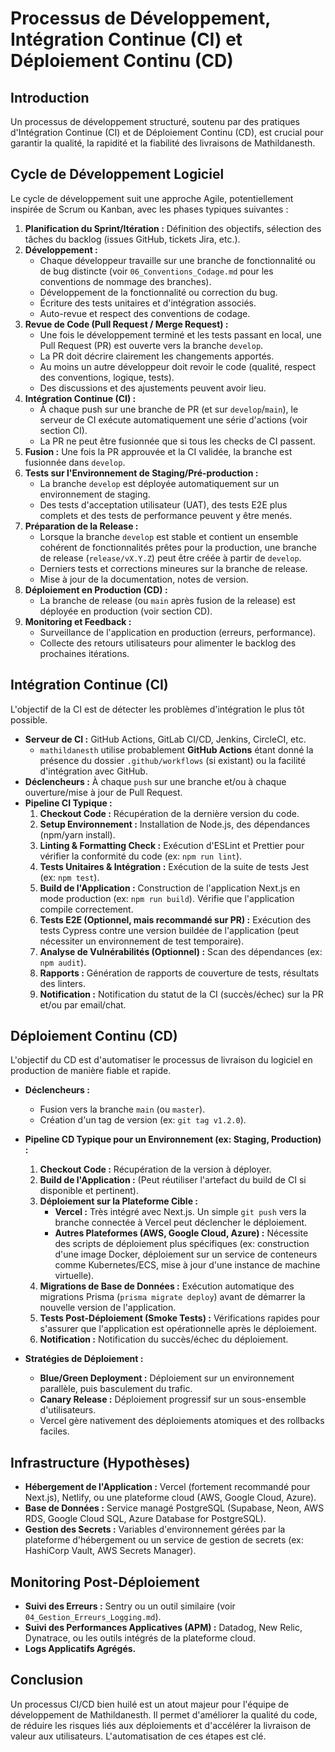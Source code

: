 # Processus de Développement, Intégration Continue (CI) et Déploiement Continu (CD)

## Introduction

Un processus de développement structuré, soutenu par des pratiques d'Intégration Continue (CI) et de Déploiement Continu (CD), est crucial pour garantir la qualité, la rapidité et la fiabilité des livraisons de Mathildanesth.

## Cycle de Développement Logiciel

Le cycle de développement suit une approche Agile, potentiellement inspirée de Scrum ou Kanban, avec les phases typiques suivantes :

1.  **Planification du Sprint/Itération :** Définition des objectifs, sélection des tâches du backlog (issues GitHub, tickets Jira, etc.).
2.  **Développement :**
    - Chaque développeur travaille sur une branche de fonctionnalité ou de bug distincte (voir `06_Conventions_Codage.md` pour les conventions de nommage des branches).
    - Développement de la fonctionnalité ou correction du bug.
    - Écriture des tests unitaires et d'intégration associés.
    - Auto-revue et respect des conventions de codage.
3.  **Revue de Code (Pull Request / Merge Request) :**
    - Une fois le développement terminé et les tests passant en local, une Pull Request (PR) est ouverte vers la branche `develop`.
    - La PR doit décrire clairement les changements apportés.
    - Au moins un autre développeur doit revoir le code (qualité, respect des conventions, logique, tests).
    - Des discussions et des ajustements peuvent avoir lieu.
4.  **Intégration Continue (CI) :**
    - À chaque push sur une branche de PR (et sur `develop`/`main`), le serveur de CI exécute automatiquement une série d'actions (voir section CI).
    - La PR ne peut être fusionnée que si tous les checks de CI passent.
5.  **Fusion :** Une fois la PR approuvée et la CI validée, la branche est fusionnée dans `develop`.
6.  **Tests sur l'Environnement de Staging/Pré-production :**
    - La branche `develop` est déployée automatiquement sur un environnement de staging.
    - Des tests d'acceptation utilisateur (UAT), des tests E2E plus complets et des tests de performance peuvent y être menés.
7.  **Préparation de la Release :**
    - Lorsque la branche `develop` est stable et contient un ensemble cohérent de fonctionnalités prêtes pour la production, une branche de release (`release/vX.Y.Z`) peut être créée à partir de `develop`.
    - Derniers tests et corrections mineures sur la branche de release.
    - Mise à jour de la documentation, notes de version.
8.  **Déploiement en Production (CD) :**
    - La branche de release (ou `main` après fusion de la release) est déployée en production (voir section CD).
9.  **Monitoring et Feedback :**
    - Surveillance de l'application en production (erreurs, performance).
    - Collecte des retours utilisateurs pour alimenter le backlog des prochaines itérations.

## Intégration Continue (CI)

L'objectif de la CI est de détecter les problèmes d'intégration le plus tôt possible.

- **Serveur de CI :** GitHub Actions, GitLab CI/CD, Jenkins, CircleCI, etc.
  - `mathildanesth` utilise probablement **GitHub Actions** étant donné la présence du dossier `.github/workflows` (si existant) ou la facilité d'intégration avec GitHub.
- **Déclencheurs :** À chaque `push` sur une branche et/ou à chaque ouverture/mise à jour de Pull Request.
- **Pipeline CI Typique :**
  1.  **Checkout Code :** Récupération de la dernière version du code.
  2.  **Setup Environnement :** Installation de Node.js, des dépendances (npm/yarn install).
  3.  **Linting & Formatting Check :** Exécution d'ESLint et Prettier pour vérifier la conformité du code (ex: `npm run lint`).
  4.  **Tests Unitaires & Intégration :** Exécution de la suite de tests Jest (ex: `npm test`).
  5.  **Build de l'Application :** Construction de l'application Next.js en mode production (ex: `npm run build`). Vérifie que l'application compile correctement.
  6.  **Tests E2E (Optionnel, mais recommandé sur PR) :** Exécution des tests Cypress contre une version buildée de l'application (peut nécessiter un environnement de test temporaire).
  7.  **Analyse de Vulnérabilités (Optionnel) :** Scan des dépendances (ex: `npm audit`).
  8.  **Rapports :** Génération de rapports de couverture de tests, résultats des linters.
  9.  **Notification :** Notification du statut de la CI (succès/échec) sur la PR et/ou par email/chat.

## Déploiement Continu (CD)

L'objectif du CD est d'automatiser le processus de livraison du logiciel en production de manière fiable et rapide.

- **Déclencheurs :**
  - Fusion vers la branche `main` (ou `master`).
  - Création d'un tag de version (ex: `git tag v1.2.0`).
- **Pipeline CD Typique pour un Environnement (ex: Staging, Production) :**

  1.  **Checkout Code :** Récupération de la version à déployer.
  2.  **Build de l'Application :** (Peut réutiliser l'artefact du build de CI si disponible et pertinent).
  3.  **Déploiement sur la Plateforme Cible :**
      - **Vercel :** Très intégré avec Next.js. Un simple `git push` vers la branche connectée à Vercel peut déclencher le déploiement.
      - **Autres Plateformes (AWS, Google Cloud, Azure) :** Nécessite des scripts de déploiement plus spécifiques (ex: construction d'une image Docker, déploiement sur un service de conteneurs comme Kubernetes/ECS, mise à jour d'une instance de machine virtuelle).
  4.  **Migrations de Base de Données :** Exécution automatique des migrations Prisma (`prisma migrate deploy`) avant de démarrer la nouvelle version de l'application.
  5.  **Tests Post-Déploiement (Smoke Tests) :** Vérifications rapides pour s'assurer que l'application est opérationnelle après le déploiement.
  6.  **Notification :** Notification du succès/échec du déploiement.

- **Stratégies de Déploiement :**
  - **Blue/Green Deployment :** Déploiement sur un environnement parallèle, puis basculement du trafic.
  - **Canary Release :** Déploiement progressif sur un sous-ensemble d'utilisateurs.
  - Vercel gère nativement des déploiements atomiques et des rollbacks faciles.

## Infrastructure (Hypothèses)

- **Hébergement de l'Application :** Vercel (fortement recommandé pour Next.js), Netlify, ou une plateforme cloud (AWS, Google Cloud, Azure).
- **Base de Données :** Service managé PostgreSQL (Supabase, Neon, AWS RDS, Google Cloud SQL, Azure Database for PostgreSQL).
- **Gestion des Secrets :** Variables d'environnement gérées par la plateforme d'hébergement ou un service de gestion de secrets (ex: HashiCorp Vault, AWS Secrets Manager).

## Monitoring Post-Déploiement

- **Suivi des Erreurs :** Sentry ou un outil similaire (voir `04_Gestion_Erreurs_Logging.md`).
- **Suivi des Performances Applicatives (APM) :** Datadog, New Relic, Dynatrace, ou les outils intégrés de la plateforme cloud.
- **Logs Applicatifs Agrégés.**

## Conclusion

Un processus CI/CD bien huilé est un atout majeur pour l'équipe de développement de Mathildanesth. Il permet d'améliorer la qualité du code, de réduire les risques liés aux déploiements et d'accélérer la livraison de valeur aux utilisateurs. L'automatisation de ces étapes est clé.
